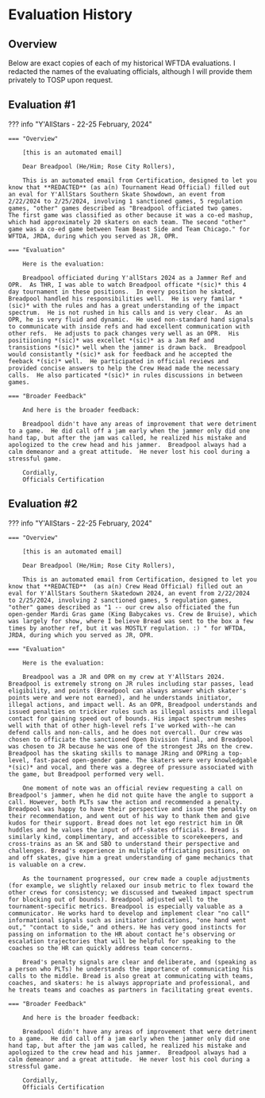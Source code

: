 # Evaluation History

## Overview

Below are exact copies of each of my historical WFTDA evaluations. I redacted the names of the evaluating officials, although I will provide them privately to TOSP upon request.

## Evaluation #1

??? info "Y'AllStars - 22-25 February, 2024"

    === "Overview"

        [this is an automated email]

        Dear Breadpool (He/Him; Rose City Rollers),

        This is an automated email from Certification, designed to let you know that **REDACTED** (as a(n) Tournament Head Official) filled out an eval for Y'AllStars Southern Skate Showdown, an event from 2/22/2024 to 2/25/2024, involving 1 sanctioned games, 5 regulation games, "other" games described as "Breadpool officiated two games.  The first game was classified as other because it was a co-ed mashup, which had approximately 20 skaters on each team. The second "other" game was a co-ed game between Team Beast Side and Team Chicago." for WFTDA, JRDA, during which you served as JR, OPR.

    === "Evaluation"

        Here is the evaluation:

        Breadpool officiated during Y'allStars 2024 as a Jammer Ref and OPR.  As THR, I was able to watch Breadpool officate *(sic)* this 4 day tournament in these positions.  In every position he skated, Breadpool handled his responsibilities well.  He is very familar *(sic)* with the rules and has a great understanding of the impact spectrum.  He is not rushed in his calls and is very clear.  As an OPR, he is very fluid and dynamic.  He used non-standard hand signals to communicate with inside refs and had excellent communication with other refs.  He adjusts to pack changes very well as an OPR.  His positiioning *(sic)* was excellet *(sic)* as a Jam Ref and transistions *(sic)* well when the jammer is drawn back.  Breadpool would consistantly *(sic)* ask for feedback and he accepted the feeback *(sic)* well.  He participated in official reviews and provided concise answers to help the Crew Head made the necessary calls.  He also particated *(sic)* in rules discussions in between games.

    === "Broader Feedback"

        And here is the broader feedback:

        Breadpool didn't have any areas of improvement that were detriment to a game.  He did call off a jam early when the jammer only did one hand tap, but after the jam was called, he realized his mistake and apologized to the crew head and his jammer.  Breadpool always had a calm demeanor and a great attitude.  He never lost his cool during a stressful game.

        Cordially,
        Officials Certification

## Evaluation #2

??? info "Y'AllStars - 22-25 February, 2024"

    === "Overview"

        [this is an automated email]

        Dear Breadpool (He/Him; Rose City Rollers),

        This is an automated email from Certification, designed to let you know that **REDACTED**  (as a(n) Crew Head Official) filled out an eval for Y'AllStars Southern Skatedown 2024, an event from 2/22/2024 to 2/25/2024, involving 2 sanctioned games, 5 regulation games, "other" games described as "1 -- our crew also officiated the fun open-gender Mardi Gras game (King Babycakes vs. Crew de Bruise), which was largely for show, where I believe Bread was sent to the box a few times by another ref, but it was MOSTLY regulation. :) " for WFTDA, JRDA, during which you served as JR, OPR.

    === "Evaluation"

        Here is the evaluation:

        Breadpool was a JR and OPR on my crew at Y'AllStars 2024. Breadpool is extremely strong on JR rules including star passes, lead eligibility, and points (Breadpool can always answer which skater's points were and were not earned), and he understands initiator, illegal actions, and impact well. As an OPR, Breadpool understands and issued penalties on trickier rules such as illegal assists and illegal contact for gaining speed out of bounds. His impact spectrum meshes well with that of other high-level refs I've worked with--he can defend calls and non-calls, and he does not overcall. Our crew was chosen to officiate the sanctioned Open Division final, and Breadpool was chosen to JR because he was one of the strongest JRs on the crew. Breadpool has the skating skills to manage JRing and OPRing a top-level, fast-paced open-gender game. The skaters were very knowledgable *(sic)* and vocal, and there was a degree of pressure associated with the game, but Breadpool performed very well.
        
        One moment of note was an official review requesting a call on Breadpool's jammer, when he did not quite have the angle to support a call. However, both PLTs saw the action and recommended a penalty. Breadpool was happy to have their perspective and issue the penalty on their recommendation, and went out of his way to thank them and give kudos for their support. Bread does not let ego restrict him in OR huddles and he values the input of off-skates officials. Bread is similarly kind, complimentary, and accessible to scorekeepers, and cross-trains as an SK and SBO to understand their perspective and challenges. Bread's experience in multiple officiating positions, on and off skates, give him a great understanding of game mechanics that is valuable on a crew.
        
        As the tournament progressed, our crew made a couple adjustments (for example, we slightly relaxed our insub metric to flex toward the other crews for consistency; we discussed and tweaked impact spectrum for blocking out of bounds). Breadpool adjusted well to the tournament-specific metrics. Breadpool is especially valuable as a communicator. He works hard to develop and implement clear "no call" informational signals such as initiator indications, "one hand went out," "contact to side," and others. He has very good instincts for passing on information to the HR about contact he's observing or escalation trajectories that will be helpful for speaking to the coaches so the HR can quickly address team concerns.
        
        Bread's penalty signals are clear and deliberate, and (speaking as a person who PLTs) he understands the importance of communicating his calls to the middle. Bread is also great at communicating with teams, coaches, and skaters: he is always appropriate and professional, and he treats teams and coaches as partners in facilitating great events.

    === "Broader Feedback"

        And here is the broader feedback:

        Breadpool didn't have any areas of improvement that were detriment to a game.  He did call off a jam early when the jammer only did one hand tap, but after the jam was called, he realized his mistake and apologized to the crew head and his jammer.  Breadpool always had a calm demeanor and a great attitude.  He never lost his cool during a stressful game.

        Cordially,
        Officials Certification
